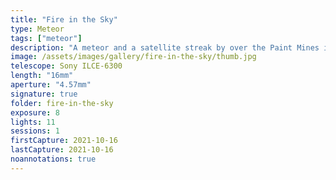 ```yaml
---
title: "Fire in the Sky"
type: Meteor
tags: ["meteor"]
description: "A meteor and a satellite streak by over the Paint Mines in Colorado."
image: /assets/images/gallery/fire-in-the-sky/thumb.jpg
telescope: Sony ILCE-6300
length: "16mm"
aperture: "4.57mm"
signature: true
folder: fire-in-the-sky
exposure: 8
lights: 11
sessions: 1
firstCapture: 2021-10-16
lastCapture: 2021-10-16
noannotations: true
---
```

